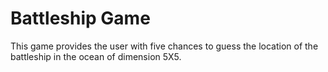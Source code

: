 # Battleship Game

This game provides the user with five chances to guess the location of the battleship in the ocean of dimension 5X5.
